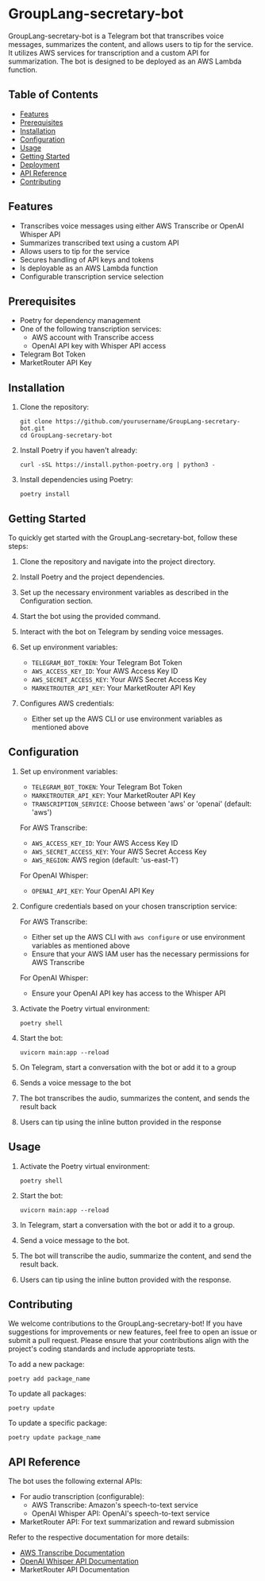 # GroupLang-secretary-bot

GroupLang-secretary-bot is a Telegram bot that transcribes voice messages, summarizes the content, and allows users to tip for the service. It utilizes AWS services for transcription and a custom API for summarization. The bot is designed to be deployed as an AWS Lambda function.

## Table of Contents

- [Features](#features)
- [Prerequisites](#prerequisites)
- [Installation](#installation)
- [Configuration](#configuration)
- [Usage](#usage)
- [Getting Started](#getting-started)
- [Deployment](#deployment)
- [API Reference](#api-reference)
- [Contributing](#contributing)

## Features

- Transcribes voice messages using either AWS Transcribe or OpenAI Whisper API
- Summarizes transcribed text using a custom API
- Allows users to tip for the service
- Secures handling of API keys and tokens
- Is deployable as an AWS Lambda function
- Configurable transcription service selection

## Prerequisites

- Poetry for dependency management
- One of the following transcription services:
  - AWS account with Transcribe access
  - OpenAI API key with Whisper API access
- Telegram Bot Token
- MarketRouter API Key

## Installation

1. Clone the repository:
   ```
   git clone https://github.com/yourusername/GroupLang-secretary-bot.git
   cd GroupLang-secretary-bot
   ```

2. Install Poetry if you haven't already:
   ```
   curl -sSL https://install.python-poetry.org | python3 -
   ```

3. Install dependencies using Poetry:
   ```
   poetry install
   ```

## Getting Started

To quickly get started with the GroupLang-secretary-bot, follow these steps:

1. Clone the repository and navigate into the project directory.
2. Install Poetry and the project dependencies.
3. Set up the necessary environment variables as described in the Configuration section.
4. Start the bot using the provided command.
5. Interact with the bot on Telegram by sending voice messages.

1. Set up environment variables:
   - `TELEGRAM_BOT_TOKEN`: Your Telegram Bot Token
   - `AWS_ACCESS_KEY_ID`: Your AWS Access Key ID
   - `AWS_SECRET_ACCESS_KEY`: Your AWS Secret Access Key
   - `MARKETROUTER_API_KEY`: Your MarketRouter API Key

2. Configures AWS credentials:
   - Either set up the AWS CLI or use environment variables as mentioned above

## Configuration

1. Set up environment variables:
   - `TELEGRAM_BOT_TOKEN`: Your Telegram Bot Token
   - `MARKETROUTER_API_KEY`: Your MarketRouter API Key
   - `TRANSCRIPTION_SERVICE`: Choose between 'aws' or 'openai' (default: 'aws')
   
   For AWS Transcribe:
   - `AWS_ACCESS_KEY_ID`: Your AWS Access Key ID
   - `AWS_SECRET_ACCESS_KEY`: Your AWS Secret Access Key
   - `AWS_REGION`: AWS region (default: 'us-east-1')
   
   For OpenAI Whisper:
   - `OPENAI_API_KEY`: Your OpenAI API Key

2. Configure credentials based on your chosen transcription service:
   
   For AWS Transcribe:
   - Either set up the AWS CLI with `aws configure` or use environment variables as mentioned above
   - Ensure that your AWS IAM user has the necessary permissions for AWS Transcribe
   
   For OpenAI Whisper:
   - Ensure your OpenAI API key has access to the Whisper API

1. Activate the Poetry virtual environment:
   ```
   poetry shell
   ```

2. Start the bot:
   ```
   uvicorn main:app --reload
   ```

3. On Telegram, start a conversation with the bot or add it to a group

4. Sends a voice message to the bot

5. The bot transcribes the audio, summarizes the content, and sends the result back

6. Users can tip using the inline button provided in the response

## Usage

1. Activate the Poetry virtual environment:
   ```
   poetry shell
   ```

2. Start the bot:
   ```
   uvicorn main:app --reload
   ```

3. In Telegram, start a conversation with the bot or add it to a group.

4. Send a voice message to the bot.

5. The bot will transcribe the audio, summarize the content, and send the result back.

6. Users can tip using the inline button provided with the response.

## Contributing

We welcome contributions to the GroupLang-secretary-bot! If you have suggestions for improvements or new features, feel free to open an issue or submit a pull request. Please ensure that your contributions align with the project's coding standards and include appropriate tests.

To add a new package:
```
poetry add package_name
```

To update all packages:
```
poetry update
```

To update a specific package:
```
poetry update package_name
```

## API Reference

The bot uses the following external APIs:

- For audio transcription (configurable):
  - AWS Transcribe: Amazon's speech-to-text service
  - OpenAI Whisper API: OpenAI's speech-to-text service
- MarketRouter API: For text summarization and reward submission

Refer to the respective documentation for more details:
- [AWS Transcribe Documentation](https://docs.aws.amazon.com/transcribe/)
- [OpenAI Whisper API Documentation](https://platform.openai.com/docs/guides/speech-to-text)
- MarketRouter API Documentation
